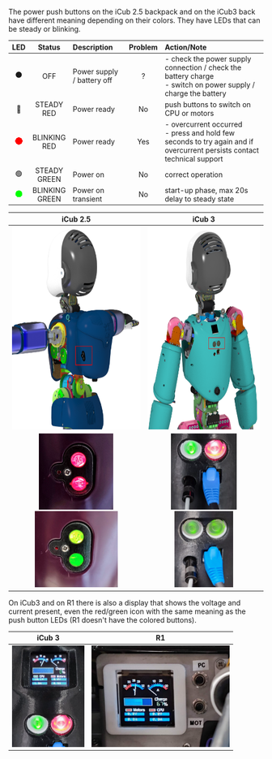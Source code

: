The power push buttons on the iCub 2.5 backpack and on the iCub3 back have different meaning depending on their colors. They have LEDs that can be steady or blinking.

| LED | Status | Description | Problem | Action/Note |
|:---:|:---:|:---|:---:|:---|
| :black_circle: | OFF | Power supply / battery off | ? | - check the power supply connection / check the battery charge </br> - switch on power supply / charge the battery |
| :red_circle: | STEADY </br>RED | Power ready | No | push buttons to switch on CPU or motors |
| ![blink_red_l](./assets/blinking_red.gif) | BLINKING </br>RED | Power ready | Yes | - overcurrent occurred </br>- press and hold few seconds to try again and if overcurrent persists contact technical support |
| :green_circle: | STEADY </br>GREEN | Power on | No | correct operation |
| ![blink_green_l](./assets/blinking_green.gif) | BLINKING </br>GREEN | Power on transient | No | start-up phase, max 20s delay to steady state |

| iCub 2.5 | iCub 3 |
|:---:|:---:|
|<img src="./assets/fig-icub2.5-1.png" height="400"> | <img src="./assets/fig-icub3-1.png" height="400"> |
|<img src="./assets/fig-icub2.5-2.png" height="150"> <img src="./assets/fig-icub2.5-3.png" height="150"> | <img src="./assets/fig-icub3-2.png" height="150"> <img src="./assets/fig-icub3-3.png" height="150"> |

On iCub3 and on R1 there is also a display that shows the voltage and current present, even the red/green icon with the same meaning as the push button LEDs (R1 doesn't have the colored buttons).

| iCub 3 | R1 |
|:---:|:---:|
| <img src="./assets/fig-icub3-4.png" height="200"> | <img src="./assets/fig-r1-1.png" height="200"> |

